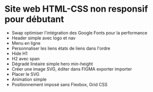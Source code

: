 # Site web HTML-CSS non responsif pour débutant

+ Swap optimiser l'intégration des Google Fonts pour la performance
+ Header simple avec logo et nav
+ Menu en ligne
+ Personnaliser les liens états de liens dans l'ordre
+ Hide H1
+ H2 avec span
+ Dégradé linéaire simple hero min-height
+ Créer une image SVG, éditer dans FIGMA exporter importer
+ Placer le SVG
+ Animation simple
+ Positionnement imposé sans Flexbox, Grid CSS

